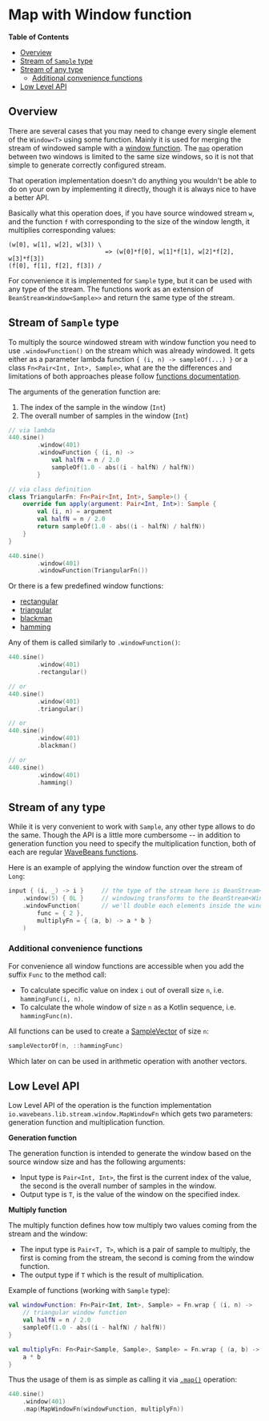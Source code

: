 # Map with Window function

<!-- START doctoc generated TOC please keep comment here to allow auto update -->
<!-- DON'T EDIT THIS SECTION, INSTEAD RE-RUN doctoc TO UPDATE -->
**Table of Contents**

- [Overview](#overview)
- [Stream of `Sample` type](#stream-of-sample-type)
- [Stream of any type](#stream-of-any-type)
  - [Additional convenience functions](#additional-convenience-functions)
- [Low Level API](#low-level-api)

<!-- END doctoc generated TOC please keep comment here to allow auto update -->

## Overview

There are several cases that you may need to change every single element of the `Window<T>` using some function. Mainly it is used for merging the stream of windowed sample with a [window function](https://en.wikipedia.org/wiki/Window_function). The [`map`](map-operation.md) operation between two windows is limited to the same size windows, so it is not that simple to generate correctly configured stream. 

That operation implementation doesn't do anything you wouldn't be able to do on your own by implementing it directly, though it is always nice to have a better API.

Basically what this operation does, if you have source windowed stream `w`, and the function `f` with corresponding to the size of the window length, it multiplies corresponding values:

```text
(w[0], w[1], w[2], w[3]) \
                           => (w[0]*f[0], w[1]*f[1], w[2]*f[2], w[3]*f[3])
(f[0], f[1], f[2], f[3]) /
``` 

For convenience it is implemented for `Sample` type, but it can be used with any type of the stream. The functions work as an extension of `BeanStream<Window<Sample>>` and return the same type of the stream.

## Stream of `Sample` type

To multiply the source windowed stream with window function you need to use `.windowFunction()` on the stream which was already windowed. It gets either as a parameter lambda function `{ (i, n) -> sampleOf(...) }` or a class `Fn<Pair<Int, Int>, Sample>`, what are the the differences and limitations of both approaches please follow [functions documentation](../functions.md).

The arguments of the generation function are:
1. The index of the sample in the window (`Int`)
2. The overall number of samples in the window (`Int`) 

```kotlin
// via lambda
440.sine()
        .window(401)
        .windowFunction { (i, n) ->
            val halfN = n / 2.0
            sampleOf(1.0 - abs((i - halfN) / halfN))
        }

// via class definition
class TriangularFn: Fn<Pair<Int, Int>, Sample>() {
    override fun apply(argument: Pair<Int, Int>): Sample {
        val (i, n) = argument
        val halfN = n / 2.0
        return sampleOf(1.0 - abs((i - halfN) / halfN))
    }
}

440.sine()
        .window(401)
        .windowFunction(TriangularFn())
```

Or there is a few predefined window functions:

* [rectangular](https://en.wikipedia.org/wiki/Window_function#Rectangular_window)
* [triangular](https://en.wikipedia.org/wiki/Window_function#Triangular_window)
* [blackman](https://en.wikipedia.org/wiki/Window_function#Blackman_window)
* [hamming](https://en.wikipedia.org/wiki/Window_function#Hann_and_Hamming_windows)

Any of them is called similarly to `.windowFunction()`:

```kotlin
440.sine()
        .window(401)
        .rectangular()

// or 
440.sine()
        .window(401)
        .triangular()

// or 
440.sine()
        .window(401)
        .blackman()

// or 
440.sine()
        .window(401)
        .hamming()
```

## Stream of any type

While it is very convenient to work with `Sample`, any other type allows to do the same. Though the API is a little more cumbersome -- in addition to generation function you need to specify the multiplication function, both of each are regular [WaveBeans functions](../functions.md).

Here is an example of applying the window function over the stream of `Long`:

```kotlin
input { (i, _) -> i }     // the type of the stream here is BeanStream<Long>
    .window(5) { 0L }     // windowing transforms to the BeanStream<Window<Long>> 
    .windowFunction(      // we'll double each elements inside the window
        func = { 2 },
        multiplyFn = { (a, b) -> a * b }
    )
``` 

### Additional convenience functions

For convenience all window functions are accessible when you add the suffix `Func` to the method call:

* To calculate specific value on index `i` out of overall size `n`, i.e. `hammingFunc(i, n)`.
* To calculate the whole window of size `n` as a Kotlin sequence, i.e. `hammingFunc(n)`. 

All functions can be used to create a [SampleVector](../readme.md#samplevector) of size `n`:

```kotlin
sampleVectorOf(n, ::hammingFunc)
```

Which later on can be used in arithmetic operation with another vectors.

## Low Level API

Low Level API of the operation is the function implementation `io.wavebeans.lib.stream.window.MapWindowFn` which gets two parameters: generation function and multiplication function.

**Generation function**

The generation function is intended to generate the window based on the source window size and has the following arguments:
 * Input type is `Pair<Int, Int>`, the first is the current index of the value, the second is the overall number of samples in the window.
 * Output type is `T`, is the value of the window on the specified index.

**Multiply function**

The multiply function defines how tow multiply two values coming from the stream and the window:
 * The input type is `Pair<T, T>`, which is a pair of sample to multiply, the first is coming from the stream, the second is coming from the window function.
 * The output type if `T` which is the result of multiplication.

Example of functions (working with `Sample` type):

```kotlin
val windowFunction: Fn<Pair<Int, Int>, Sample> = Fn.wrap { (i, n) ->
    // triangular window function
    val halfN = n / 2.0
    sampleOf(1.0 - abs((i - halfN) / halfN))
}

val multiplyFn: Fn<Pair<Sample, Sample>, Sample> = Fn.wrap { (a, b) ->
    a * b
}
```

Thus the usage of them is as simple as calling it via [`.map()`](map-operation.md) operation: 

```kotlin
440.sine()
    .window(401)
    .map(MapWindowFn(windowFunction, multiplyFn))
```
